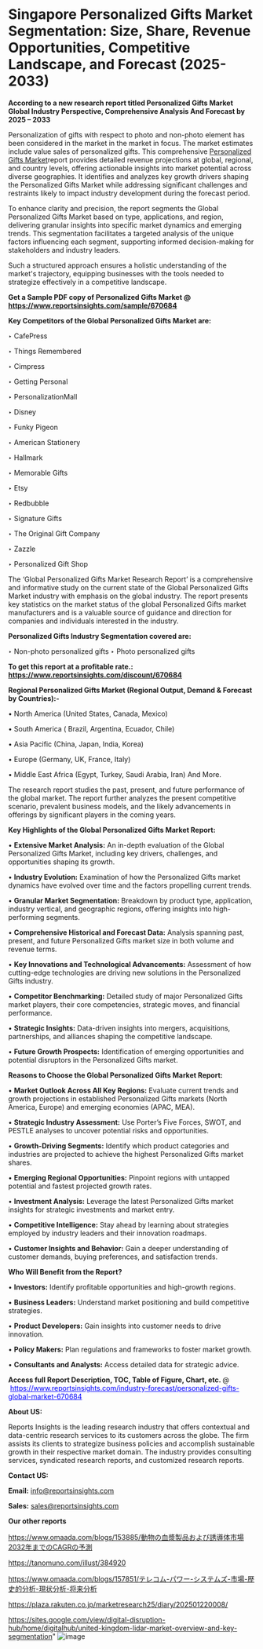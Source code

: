 # Singapore Personalized Gifts Market Segmentation: Size, Share, Revenue Opportunities, Competitive Landscape, and Forecast (2025-2033)

<strong>According to a new research report titled Personalized Gifts Market Global Industry Perspective, Comprehensive Analysis And Forecast by 2025 – 2033</strong>

Personalization of gifts with respect to photo and non-photo element has been considered in the market in the market in focus. The market estimates include value sales of personalized gifts. This comprehensive <a href=https://www.reportsinsights.com/sample/670684>Personalized Gifts Market</a>report provides detailed revenue projections at global, regional, and country levels, offering actionable insights into market potential across diverse geographies. It identifies and analyzes key growth drivers shaping the Personalized Gifts Market while addressing significant challenges and restraints likely to impact industry development during the forecast period.

To enhance clarity and precision, the report segments the Global Personalized Gifts Market based on type, applications, and region, delivering granular insights into specific market dynamics and emerging trends. This segmentation facilitates a targeted analysis of the unique factors influencing each segment, supporting informed decision-making for stakeholders and industry leaders.

Such a structured approach ensures a holistic understanding of the market's trajectory, equipping businesses with the tools needed to strategize effectively in a competitive landscape.

<strong>Get a Sample PDF copy of Personalized Gifts Market </strong><strong>@<a href=https://www.reportsinsights.com/sample/670684 style=color:#0000ff;> https://www.reportsinsights.com/sample/670684</a></strong></font>

<strong>Key Competitors of the Global Personalized Gifts Market are:</strong>

‣ CafePress

‣ Things Remembered

‣ Cimpress

‣ Getting Personal

‣ PersonalizationMall

‣ Disney

‣ Funky Pigeon

‣ American Stationery

‣ Hallmark

‣ Memorable Gifts

‣ Etsy

‣ Redbubble

‣ Signature Gifts

‣ The Original Gift Company

‣ Zazzle

‣ Personalized Gift Shop

The ‘Global Personalized Gifts Market Research Report’ is a comprehensive and informative study on the current state of the Global Personalized Gifts Market industry with emphasis on the global industry. The report presents key statistics on the market status of the global Personalized Gifts market manufacturers and is a valuable source of guidance and direction for companies and individuals interested in the industry.

<strong>Personalized Gifts Industry Segmentation covered are:</strong>

‣ Non-photo personalized gifts
‣ Photo personalized gifts

<strong>To get this report at a profitable rate.: <a href=https://www.reportsinsights.com/discount/670684 style=color:#0000ff;>https://www.reportsinsights.com/discount/670684</a></strong></font>

<strong>Regional Personalized Gifts Market (Regional Output, Demand &amp; Forecast by Countries):-</strong>

• North America (United States, Canada, Mexico)

• South America ( Brazil, Argentina, Ecuador, Chile)

• Asia Pacific (China, Japan, India, Korea)

• Europe (Germany, UK, France, Italy)

• Middle East Africa (Egypt, Turkey, Saudi Arabia, Iran) And More.

The research report studies the past, present, and future performance of the global market. The report further analyzes the present competitive scenario, prevalent business models, and the likely advancements in offerings by significant players in the coming years.

<strong>Key Highlights of the Global Personalized Gifts Market Report:</strong>

• <strong>Extensive Market Analysis:</strong> An in-depth evaluation of the Global Personalized Gifts Market, including key drivers, challenges, and opportunities shaping its growth.

• <strong>Industry Evolution:</strong> Examination of how the Personalized Gifts market dynamics have evolved over time and the factors propelling current trends.

• <strong>Granular Market Segmentation:</strong> Breakdown by product type, application, industry vertical, and geographic regions, offering insights into high-performing segments.

• <strong>Comprehensive Historical and Forecast Data:</strong> Analysis spanning past, present, and future Personalized Gifts market size in both volume and revenue terms.

• <strong>Key Innovations and Technological Advancements:</strong> Assessment of how cutting-edge technologies are driving new solutions in the Personalized Gifts industry.

• <strong>Competitor Benchmarking:</strong> Detailed study of major Personalized Gifts market players, their core competencies, strategic moves, and financial performance.

• <strong>Strategic Insights:</strong> Data-driven insights into mergers, acquisitions, partnerships, and alliances shaping the competitive landscape.

• <strong>Future Growth Prospects:</strong> Identification of emerging opportunities and potential disruptors in the Personalized Gifts market.

<strong>Reasons to Choose the Global Personalized Gifts Market Report:</strong>

• <strong>Market Outlook Across All Key Regions:</strong> Evaluate current trends and growth projections in established Personalized Gifts markets (North America, Europe) and emerging economies (APAC, MEA).

• <strong>Strategic Industry Assessment:</strong> Use Porter’s Five Forces, SWOT, and PESTLE analyses to uncover potential risks and opportunities.

• <strong>Growth-Driving Segments:</strong> Identify which product categories and industries are projected to achieve the highest Personalized Gifts market shares.

• <strong>Emerging Regional Opportunities:</strong> Pinpoint regions with untapped potential and fastest projected growth rates.

• <strong>Investment Analysis:</strong> Leverage the latest Personalized Gifts market insights for strategic investments and market entry.

• <strong>Competitive Intelligence:</strong> Stay ahead by learning about strategies employed by industry leaders and their innovation roadmaps.

• <strong>Customer Insights and Behavior:</strong> Gain a deeper understanding of customer demands, buying preferences, and satisfaction trends.

<strong>Who Will Benefit from the Report?</strong>

• <strong>Investors:</strong> Identify profitable opportunities and high-growth regions.

• <strong>Business Leaders:</strong> Understand market positioning and build competitive strategies.

• <strong>Product Developers:</strong> Gain insights into customer needs to drive innovation.

• <strong>Policy Makers:</strong> Plan regulations and frameworks to foster market growth.

• <strong>Consultants and Analysts:</strong> Access detailed data for strategic advice.
</ul>
<strong>Access full Report Description, TOC, Table of Figure, Chart, etc. </strong>@  <a href=https://www.reportsinsights.com/industry-forecast/personalized-gifts-global-market-670684 style=color:#0000ff;>https://www.reportsinsights.com/industry-forecast/personalized-gifts-global-market-670684</a></font>

<strong><strong>About US</strong>:</strong>

Reports Insights is the leading research industry that offers contextual and data-centric research services to its customers across the globe. The firm assists its clients to strategize business policies and accomplish sustainable growth in their respective market domain. The industry provides consulting services, syndicated research reports, and customized research reports.

<strong>Contact US:</strong>

<p class=""""><b>Email:</b> <a href=mailto:info@reportsinsights.com>info@reportsinsights.com</a></p>
<p class=""""><b>Sales:</b> <a href=mailto:sales@reportsinsights.com>sales@reportsinsights.com</a></p>

<strong>Our other reports</strong>

<a href=https://www.omaada.com/blogs/153885/動物の血漿製品および誘導体市場2032年までのCAGRの予測>https://www.omaada.com/blogs/153885/動物の血漿製品および誘導体市場2032年までのCAGRの予測</a>

<a href=https://tanomuno.com/illust/384920>https://tanomuno.com/illust/384920</a>

<a href=https://www.omaada.com/blogs/157851/テレコム-パワー-システムズ-市場-歴史的分析-現状分析-将来分析>https://www.omaada.com/blogs/157851/テレコム-パワー-システムズ-市場-歴史的分析-現状分析-将来分析</a>

<a href=https://plaza.rakuten.co.jp/marketresearch25/diary/202501220008/>https://plaza.rakuten.co.jp/marketresearch25/diary/202501220008/</a>

<a href=https://sites.google.com/view/digital-disruption-hub/home/digitalhub/united-kingdom-lidar-market-overview-and-key-segmentation>https://sites.google.com/view/digital-disruption-hub/home/digitalhub/united-kingdom-lidar-market-overview-and-key-segmentation</a>"
![image](https://github.com/user-attachments/assets/f35b0619-d030-4bdc-a8af-7585fd49a260)
